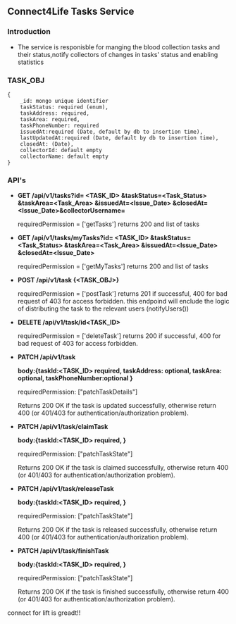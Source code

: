 ## Connect4Life Tasks Service

### Introduction
* The service is responisble for manging the blood collection tasks and their status,notify collectors of changes in tasks' status and enabling statistics


 ### TASK_OBJ

    {
        _id: mongo unique identifier
        taskStatus: required (enum),
        taskAddress: required,
        taskArea: required,
        taskPhoneNumber: required
        issuedAt:required (Date, default by db to insertion time),
        lastUpdatedAt:required (Date, default by db to insertion time),
        closedAt: (Date),
        collectorId: default empty
        collectorName: default empty
    }

### API's

*  <b> GET /api/v1/tasks?id= <TASK_ID> &taskStatus=<Task_Status> &taskArea=<Task_Area> &issuedAt=<Issue_Date> &closedAt=<Issue_Date>&collectorUsername=<CollectorId> </b> 

    requiredPermission = ['getTasks']
    returns 200 and list of tasks
    

* <b> GET /api/v1/tasks/myTasks?id= <TASK_ID> &taskStatus=<Task_Status> &taskArea=<Task_Area> &issuedAt=<Issue_Date> &closedAt=<Issue_Date> </b> 

    requiredPermission = ['getMyTasks']
    returns 200 and list of tasks


*  <b> POST /api/v1/task {<TASK_OBJ>} </b> 

    requiredPermission = ['postTask']
    returns 201 if successful, 400 for bad request of 403 for access forbidden. this endpoind will enclude the logic of distributing the task to the relevant users (notifyUsers())

*  <b> DELETE /api/v1/task/id<TASK_ID> </b> 

    requiredPermission = ['deleteTask']
    returns 200 if successful, 400 for bad request of 403 for access forbidden. 


* <b> PATCH /api/v1/task 

    body:{taskId:<TASK_ID> required,
         taskAddress: optional,
         taskArea: optional,
         taskPhoneNumber:optional
    } </b> 

    requiredPermission: ["patchTaskDetails"]

    Returns 200 OK if the task is updated successfully, otherwise return 400 (or 401/403 for authentication/authorization problem).

* <b> PATCH /api/v1/task/claimTask

    body:{taskId:<TASK_ID> required,
         } </b> 

    requiredPermission: ["patchTaskState"]

    Returns 200 OK if the task is claimed successfully, otherwise return 400 (or 401/403 for authentication/authorization problem).

* <b> PATCH /api/v1/task/releaseTask

    body:{taskId:<TASK_ID> required,
        } </b> 

    requiredPermission: ["patchTaskState"]

    Returns 200 OK if the task is released successfully, otherwise return 400 (or 401/403 for authentication/authorization problem).

* <b> PATCH /api/v1/task/finishTask

    body:{taskId:<TASK_ID> required,
    } </b> 

    requiredPermission: ["patchTaskState"]

    Returns 200 OK if the task is finished successfully, otherwise return 400 (or 401/403 for authentication/authorization problem).

connect for lift is greadt!!